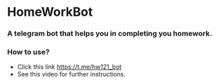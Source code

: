 # HomeWorkBot

### A telegram bot that helps you in completing you homework.

### How to use?
- Click this link https://t.me/hw121_bot
- See this video for further instructions.


